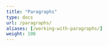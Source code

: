 ```yaml
---
title: "Paragraphs"
type: docs
url: /paragraphs/
aliases: [/working-with-paragraphs/]
weight: 100
---
```


